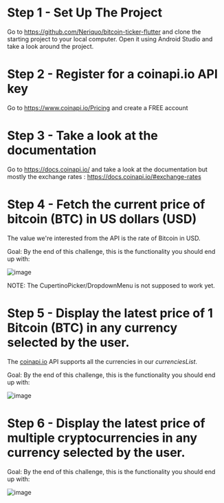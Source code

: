 # Step 1 - Set Up The Project

Go to https://github.com/Neriquo/bitcoin-ticker-flutter and clone the starting project to your local computer. Open it using Android Studio and take a look around the project.

# Step 2 - Register for a coinapi.io API key

Go to https://www.coinapi.io/Pricing and create a FREE account

# Step 3 - Take a look at the documentation

Go to https://docs.coinapi.io/ and take a look at the documentation but mostly the exchange rates : https://docs.coinapi.io/#exchange-rates

# Step 4 - Fetch the current price of bitcoin (BTC) in US dollars (USD)

The value we're interested from the API is the rate of Bitcoin in USD.

Goal: By the end of this challenge, this is the functionality you should end up with:

![image](https://github.com/Neriquo/bitcoin-ticker-flutter/blob/main-challenge/images/1.gif?raw=true)

NOTE: The CupertinoPicker/DropdownMenu is not supposed to work yet.

# Step 5 - Display the latest price of 1 Bitcoin (BTC) in any currency selected by the user.

The [coinapi.io](https://docs.coinapi.io/#get-specific-rate-get) API supports all the currencies in our *currenciesList*.

Goal: By the end of this challenge, this is the functionality you should end up with:

![image](https://github.com/Neriquo/bitcoin-ticker-flutter/blob/main-challenge/images/2.gif?raw=true)

# Step 6 - Display the latest price of multiple cryptocurrencies in any currency selected by the user.

Goal: By the end of this challenge, this is the functionality you should end up with:

![image](https://github.com/Neriquo/bitcoin-ticker-flutter/blob/main-challenge/images/3.gif?raw=true)
